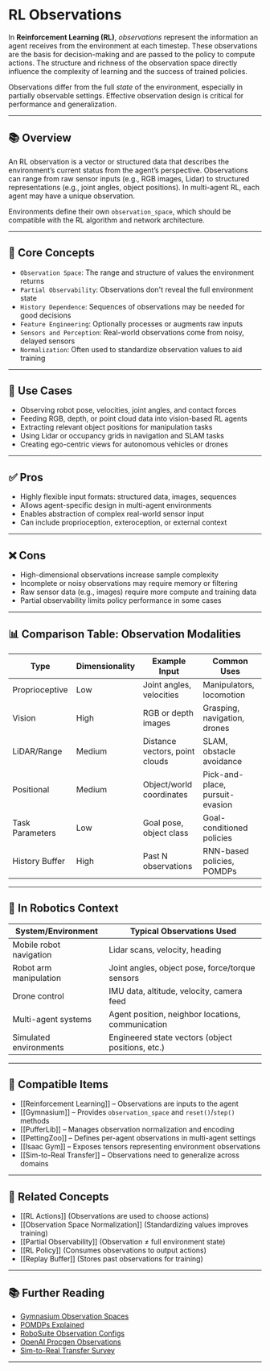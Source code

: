 # RL Observations

In **Reinforcement Learning (RL)**, *observations* represent the information an agent receives from the environment at each timestep. These observations are the basis for decision-making and are passed to the policy to compute actions. The structure and richness of the observation space directly influence the complexity of learning and the success of trained policies.

Observations differ from the full *state* of the environment, especially in partially observable settings. Effective observation design is critical for performance and generalization.

---

## 📚 Overview

An RL observation is a vector or structured data that describes the environment’s current status from the agent’s perspective. Observations can range from raw sensor inputs (e.g., RGB images, Lidar) to structured representations (e.g., joint angles, object positions). In multi-agent RL, each agent may have a unique observation.

Environments define their own `observation_space`, which should be compatible with the RL algorithm and network architecture.

---

## 🧠 Core Concepts

- `Observation Space`: The range and structure of values the environment returns  
- `Partial Observability`: Observations don't reveal the full environment state  
- `History Dependence`: Sequences of observations may be needed for good decisions  
- `Feature Engineering`: Optionally processes or augments raw inputs  
- `Sensors and Perception`: Real-world observations come from noisy, delayed sensors  
- `Normalization`: Often used to standardize observation values to aid training  

---

## 🧰 Use Cases

- Observing robot pose, velocities, joint angles, and contact forces  
- Feeding RGB, depth, or point cloud data into vision-based RL agents  
- Extracting relevant object positions for manipulation tasks  
- Using Lidar or occupancy grids in navigation and SLAM tasks  
- Creating ego-centric views for autonomous vehicles or drones  

---

## ✅ Pros

- Highly flexible input formats: structured data, images, sequences  
- Allows agent-specific design in multi-agent environments  
- Enables abstraction of complex real-world sensor input  
- Can include proprioception, exteroception, or external context  

---

## ❌ Cons

- High-dimensional observations increase sample complexity  
- Incomplete or noisy observations may require memory or filtering  
- Raw sensor data (e.g., images) require more compute and training data  
- Partial observability limits policy performance in some cases  

---

## 📊 Comparison Table: Observation Modalities

| Type              | Dimensionality | Example Input                  | Common Uses                       |
|-------------------|----------------|--------------------------------|-----------------------------------|
| Proprioceptive    | Low            | Joint angles, velocities       | Manipulators, locomotion          |
| Vision            | High           | RGB or depth images            | Grasping, navigation, drones      |
| LiDAR/Range       | Medium         | Distance vectors, point clouds | SLAM, obstacle avoidance          |
| Positional        | Medium         | Object/world coordinates       | Pick-and-place, pursuit-evasion   |
| Task Parameters   | Low            | Goal pose, object class        | Goal-conditioned policies         |
| History Buffer    | High           | Past N observations            | RNN-based policies, POMDPs        |

---

## 🤖 In Robotics Context

| System/Environment      | Typical Observations Used                           |
|-------------------------|-----------------------------------------------------|
| Mobile robot navigation | Lidar scans, velocity, heading                      |
| Robot arm manipulation  | Joint angles, object pose, force/torque sensors     |
| Drone control           | IMU data, altitude, velocity, camera feed           |
| Multi-agent systems     | Agent position, neighbor locations, communication   |
| Simulated environments  | Engineered state vectors (object positions, etc.)   |

---

## 🔧 Compatible Items

- [[Reinforcement Learning]] – Observations are inputs to the agent  
- [[Gymnasium]] – Provides `observation_space` and `reset()`/`step()` methods  
- [[PufferLib]] – Manages observation normalization and encoding  
- [[PettingZoo]] – Defines per-agent observations in multi-agent settings  
- [[Isaac Gym]] – Exposes tensors representing environment observations  
- [[Sim-to-Real Transfer]] – Observations need to generalize across domains  

---

## 🔗 Related Concepts

- [[RL Actions]] (Observations are used to choose actions)  
- [[Observation Space Normalization]] (Standardizing values improves training)  
- [[Partial Observability]] (Observation ≠ full environment state)  
- [[RL Policy]] (Consumes observations to output actions)  
- [[Replay Buffer]] (Stores past observations for training)  

---

## 📚 Further Reading

- [Gymnasium Observation Spaces](https://gymnasium.farama.org/api/spaces/)  
- [POMDPs Explained](https://web.stanford.edu/class/psych209/Readings/SuttonBartoIPRLBook2ndEd.pdf)  
- [RoboSuite Observation Configs](https://github.com/ARISE-Initiative/robosuite)  
- [OpenAI Procgen Observations](https://openai.com/research/procgen-benchmark)  
- [Sim-to-Real Transfer Survey](https://arxiv.org/abs/2009.13303)  

---
